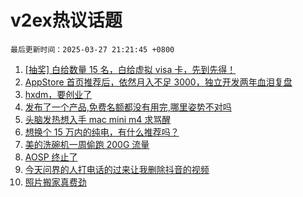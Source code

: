 # v2ex热议话题

`最后更新时间：2025-03-27 21:21:45 +0800`

1. [[抽奖] 白给数量 15 名，白给虚拟 visa 卡，先到先得！](https://www.v2ex.com/t/1121515)
1. [AppStore 首页推荐后，依然月入不足 3000，独立开发两年血泪复盘](https://www.v2ex.com/t/1121385)
1. [hxdm，要创业了](https://www.v2ex.com/t/1121404)
1. [发布了一个产品,免费名额都没有用完,哪里姿势不对吗](https://www.v2ex.com/t/1121378)
1. [头脑发热想入手 mac mini m4 求骂醒](https://www.v2ex.com/t/1121410)
1. [想换个 15 万内的纯电，有什么推荐吗？](https://www.v2ex.com/t/1121376)
1. [美的洗碗机一周偷跑 200G 流量](https://www.v2ex.com/t/1121349)
1. [AOSP 终止了](https://www.v2ex.com/t/1121473)
1. [今天问界的人打电话的过来让我删除抖音的视频](https://www.v2ex.com/t/1121577)
1. [照片搬家真费劲](https://www.v2ex.com/t/1121435)

